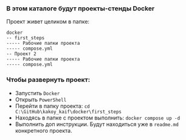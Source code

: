 ### В этом каталоге будут проекты-стенды Docker

Проект живет целиком в папке: 

```
docker
-- first_steps
----- Рабочие папки проекта
----- compose.yml
-- Проект 2
----- Рабочие папки проекта
----- compose.yml
```

### Чтобы развернуть проект:
- Запустить `Docker`
- Открыть `PowerShell`
- Перейти в папку проекта: `cd C:\GitHub\kakoy_kaif\docker\first_steps`
- Находясь в папке с проектом выполнить: `docker compose up -d`
- Выполнить доп инструкции. Будут находиться уже в `readme.md` конкретного проекта.
